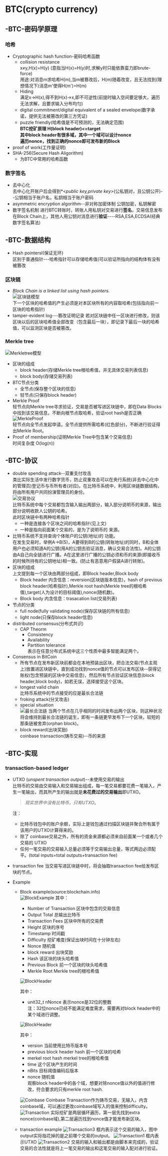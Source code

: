 # BTC(crypto currency)
## -BTC-密码学原理<br>
### 哈希
- Cryptographic hash function-密码哈希函数<br>
  - collision resistance<br>
    x≠y,H(x)=H(y) (意指当H(x)=H(y)时,求解y时只能依靠蛮力即brute-force)<br>
    用途:对消息m求哈希H(m),当m被篡改后，H(m)随着改变，且无法找到(理想情况下)消息m'使得H(m')=H(m)<br>
  - Hiding<br>
    满足x->H(x),得不到H(x)->x,即不可逆性(前提时输入空间要足够大，遍历无法求解，且要求输入分布均匀)<br>
  - digital commitment/digital equivalent of a sealed envelope(数字承诺，提供无法被篡改的第三方凭证)
  - puzzle friendly(哈希值是不可预测的，无法确定范围)<br>
    **BTC挖矿原理 H(block header)<=target**<br>
    **其中block header有很多域，其中一个域可以设计nonce<br>
    遍历nonce，找到正确的nonce即可发布新的Block**<br>
- proof of work(工作量证明)<br>
- SHA-256(Secure Hash Aligorithm)  
  - 为BTC中常用的哈希函数<br>
### 数字签名
- 去中心化<br>
   去中心化开账户后会得到*<*public key,private key>*(公私钥对，且公钥公开)--公钥相当于账户名，私钥相当于账户密码
- asymmetric encryption algorithm--非对称加密体制
  公钥加密，私钥解密
- 数字签名机制
  进行BTC转账时，转账人用私钥对交易进行**签名**，交易信息发布在Block Chain上，其他人用公钥对消息进行**验证**----RSA,ESA,ECDSA(经典数字签名算法)<br>
## -BTC-数据结构
- Hash pointersI(保证无环)   
  区别于普通指针---哈希指针可以存储哈希值(可以验证所指向的结构体有没有被篡改<br>
### 区块链  
- *Block Chain is a linked list using hash pointers.*  
  ![区块链模型](Image/BlockChain.png)<br>
  下一个区块的哈希值的产生必须是对本区块所有的内容取哈希(包括指向前一区块的哈希指针)
- tamper-evident log---篡改证明记录
    若对区块链中任一区块进行修改，则该区块以后的区块哈希值全部改变（包含最后一块），即记录下最后一块的哈希值，可以监测区块是否被篡改。<br>
### Merkle tree
![Merkletree模型](Image/MerkleTree.png)
- 区块的组成
  - block header(存储Merkle tree根哈希值，并无具体交易列表信息)
  - block body(存储交易列表)<br>
- BTC节点分类  
  - 全节点(保存整个区块的信息)
  - 轻节点(只保存block header)
- Merkle Proof  
  轻节点向Merkle tree寻求验证，交易是否被写进区块链中，即在Data Blocks中找到该交易信息，不断向根节点取哈希，验证root hash是否正确  
  ![MerkleProof](Image/Merkle%20Proof.png)<br>
  轻节点向全节点发起申请，全节点提供所需哈希(红色部分)，不断进行验证得出Merkle Root。
- Proof of membership(证明Merkle Tree中包含某个交易信息)<br>
  时间复杂度 O(log(n))
## -BTC-协议
- double spending attack--双重支付攻击<br>
    类比实际生活中发行数字货币，防止双重攻击可以在央行系统(非去中心化中的管理员)登记币与币所有者(对应)。在比特币系统中，利用区块链数据结构，将由所有用户共同扮演管理员的身份。<br>
    ![交易协议](Image/交易协议.png)<br>
    比特币系统中每个交易都包含输入输出两部分，输入部分说明币的来源，输出部分说明收款人公钥的哈希。<br>
    此时区块链中有两种哈希指针<br>
    - 一种是连接各个区块之间的哈希指针(见上文)
    - 一种是指向前面某个交易的，是为了说明币的 来源。<br>
- 比特币系统不支持查询个体账户的公钥(地址)的 功能。<br>
  在发生交易时，举例A->B(5)，A要得到B的公钥(转账地址)的同时，B和全体用户也必须知道A的公钥(用A的公钥去验证消息，确认交易合法性)。A的公钥由A自己向全链进行广播。A在这里进行广播的公钥必须和币的来源(即接收币的时候所持有的公钥地址)相一致。(防止有恶意用户假装A进行转账)。
- 区块的组成<br>
    上文提到每一个区块由两部分组成，即Block header,Block body
  - Block header 内含信息：reversion(区块链版本信息)，hash of previous block header(哈希指针),Merkle root hash(Merkle tree的根哈希值),target(人为设计的目标阈值),nonce(随机数)。
  - Block body 内含信息：trasacation list(交易列表)
- 节点的分类<br>
  - full node(fully validating node)(保存区块链的所有信息)
  - light node(只保存block header信息)
- distributed consensus(分布式共识)
  - CAP Theorm
    - Consistency
    - Availability
    - Partition tolerance<br>
 表示在任意分布式系统中这三个性质中最多智能满足两个。
- Consensus in BitCoin
  - 所有节点在发布新区块前都会在本地预装出区块，把合法交易(节点主观上)放置进区块链中，直到成功找到nonce值的节点可以发布区块--获得记账权(包含预装的区块中交易信息)，然后所有节点验证区块信息(block header,block body)，如若无误，选择接受这个区块。
  - longest valid chain<br>
    比特币系统中的节点接受的应是最长合法链
  - froking attack(分叉攻击)
  - special situation<br>
    ![最长合法链](Image/最长合法链.png)
    当两个节点在几乎相同的时间发布出两个区块，则这种状况将会维持到最长合法链的诞生，即有一条链更早发布下一个区块，较短的那条链被舍弃(orphan block)。
  - block reward(出块奖励)  
    coinbase transaction(铸币交易)--币的来源
## -BTC-实现
### transaction-based ledger
- UTXO (*unspent transaction output*)--未使用交易的输出<br>
  比特币的交易由交易输入和交易输出组成，每一笔交易都要花费一笔输入，产生一笔输出，而其所产生的输出就是**未花费过的交易输出**即UTXO。
  > *现实世界中没有比特币，只有UTXO*。<br>

  注：<br>
  - 比特币钱包中的账户余额，实际上是钱包通过扫描区块链并聚合所有属于该用户的UTXO计算得来的。<br>
  - 除了 coinbase交易之外，所有的资金来源都必须来自前面某一个或者几个交易的 UTXO
  - 任何一笔交易的交易输入总量必须等于交易输出总量，等式两边必须配平。(total inputs=total outputs+transaction fee)
- transaction fee
  当交易写进区块链中时，将会抽取transaction fee给发布区块的节点。
- Example
  - Block example(source:blockchain.info)<br>
  ![BlockExample](Image/BlockExample.png)
  其中：<br>
    - Number of Transaction 区块中包含的交易信息
    - Output Total 总输出比特币
    - Transaction Fees 区块中所有的交易费
    - Height 区块的序号
    - Timestamp 时间戳
    - Difficulty 挖矿难度(保证出块时间在十分钟左右)
    - Nonce 随机值
    - block reward 出块奖励
    - Hash 该区块的块头哈希值
    - Previous Block 前一个区块的块头哈希值
    - Merkle Root Merkle tree的根哈希值 

    ![BlockHeader](Image/Blockheader.png)

    其中：<br>
    - unit32_t nNonce 表示nonce是32位的整数<br>
  注：32位nonce已经不能满足难度需求，需要再对block header中的某个域进行调整。

    ![BlockHeader](Image/Blockheader1.png)

    其中：<br>
    - version 当前使用比特币版本号
    - previous block header hash 前一个区块的哈希
    - merkel root hash merkel tree的根哈希值
    - time 这个区块产生的时间
    - nBits 目标阈值编码后版本
    - nonce 随机值<br>
  观察block header中的各个域，想要对除nonce值以外的值进行修改，符合要求的只有merkle root hash.

    ![Coinbase](Image/Coinbase.png)
  Coinbase Transaction作为铸币交易，无输入，内含coinbase域，可以通过更改coinbase域写入的值来控制difficulty。
  ![Transaction](Image/Coinbase1.png)
  实际挖矿是两层循环遍历，第一层先找到extra nonce(coinbase域),第二层遍历找到nonce值才能发布新区块。<br>
  - transaction example 
  ![Transaction3](Image/Trasaction3.png)
  框内表示这个交易的输入，图中output实际指花掉的是之前哪个交易的output。
  ![Transaction1](Image/Trasaction1.png)
  框内表示UTXO
  ![Transaction2](Image/Trasaction2.png)
  交易的输入和输出都是由脚本来完成的，验证交易的合法性就是将上一笔交易的输出和这笔交易的输入配对进行验证。

  


  

    